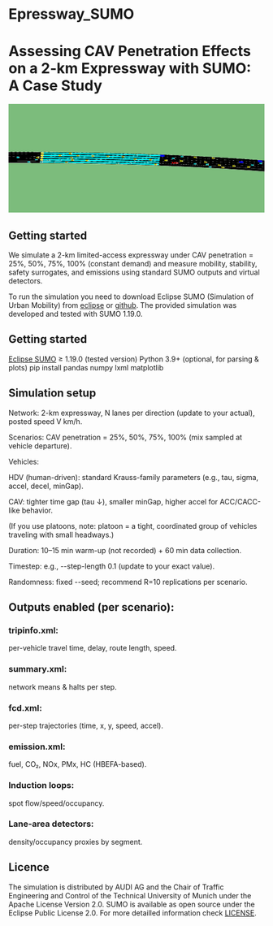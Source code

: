 # Epressway_SUMO

# Assessing CAV Penetration Effects on a 2-km Expressway with SUMO: A Case Study
![Simulation](image/Capture.PNG)
## Getting started
We simulate a 2-km limited-access expressway under CAV penetration = 25%, 50%, 75%, 100% (constant demand) and measure mobility, stability, safety surrogates, and emissions using standard SUMO outputs and virtual detectors.

To run the simulation you need to download Eclipse SUMO (Simulation of Urban Mobility) from [eclipse](https://www.eclipse.org/sumo/) or [github](https://github.com/eclipse/sumo). The provided simulation was developed and tested with SUMO 1.19.0.
## Getting started
[Eclipse SUMO](https://www.eclipse.org/sumo/)
 ≥ 1.19.0 (tested version)
Python 3.9+ (optional, for parsing & plots)
pip install pandas numpy lxml matplotlib

## Simulation setup
Network: 2-km expressway, N lanes per direction (update to your actual), posted speed V km/h.

Scenarios: CAV penetration = 25%, 50%, 75%, 100% (mix sampled at vehicle departure).

Vehicles:

HDV (human-driven): standard Krauss-family parameters (e.g., tau, sigma, accel, decel, minGap).

CAV: tighter time gap (tau ↓), smaller minGap, higher accel for ACC/CACC-like behavior.

(If you use platoons, note: platoon = a tight, coordinated group of vehicles traveling with small headways.)

Duration: 10–15 min warm-up (not recorded) + 60 min data collection.

Timestep: e.g., --step-length 0.1 (update to your exact value).

Randomness: fixed --seed; recommend R=10 replications per scenario.

## Outputs enabled (per scenario):

### tripinfo.xml: 
per-vehicle travel time, delay, route length, speed.

### summary.xml: 
network means & halts per step.

### fcd.xml: 
per-step trajectories (time, x, y, speed, accel).

### emission.xml: 
fuel, CO₂, NOx, PMx, HC (HBEFA-based).

### Induction loops: 
spot flow/speed/occupancy.

### Lane-area detectors: 
density/occupancy proxies by segment.

## Licence

The simulation is distributed by AUDI AG and the Chair of Traffic Engineering and Control of the Technical University of Munich under the Apache License Version 2.0. SUMO is available as open source under the Eclipse Public License 2.0. For more detailled information check [LICENSE](LICENSE). 
